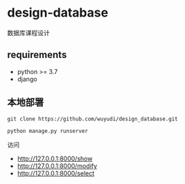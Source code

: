 # design-database

数据库课程设计

## requirements

- python >= 3.7
- django

## 本地部署

```git
git clone https://github.com/wuyudi/design_database.git
```

```cmd
python manage.py runserver
```

访问

- <http://127.0.0.1:8000/show>
- <http://127.0.0.1:8000/modify>
- <http://127.0.0.1:8000/select>
